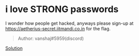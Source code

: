 #  i love STRONG passwords 

I wonder how people get hacked, anyways please sign-up at https://aetherius-secret.iitmandi.co.in for the flag.
>Author: vanshaj#5959(discord)

[Solution](./soln/)
